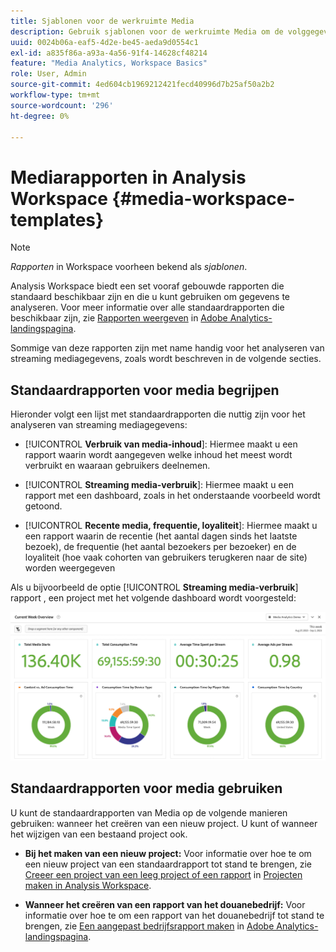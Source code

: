```yaml
---
title: Sjablonen voor de werkruimte Media
description: Gebruik sjablonen voor de werkruimte Media om de volggegevens te analyseren. Kies standaardsjablonen voor Ophalen of Streaming Media of maak uw eigen aangepaste sjablonen.
uuid: 0024b06a-eaf5-4d2e-be45-aeda9d0554c1
exl-id: a835f86a-a93a-4a56-91f4-14628cf48214
feature: "Media Analytics, Workspace Basics"
role: User, Admin
source-git-commit: 4ed604cb1969212421fecd40996d7b25af50a2b2
workflow-type: tm+mt
source-wordcount: '296'
ht-degree: 0%

---
```


# Mediarapporten in Analysis Workspace {#media-workspace-templates}

>[!NOTE]
>
>*Rapporten* in Workspace voorheen bekend als *sjablonen*.

Analysis Workspace biedt een set vooraf gebouwde rapporten die standaard beschikbaar zijn en die u kunt gebruiken om gegevens te analyseren. Voor meer informatie over alle standaardrapporten die beschikbaar zijn, zie [Rapporten weergeven](https://experienceleague.adobe.com/docs/analytics/analyze/landing.html?lang=en#menus) in [Adobe Analytics-landingspagina](https://experienceleague.adobe.com/docs/analytics/analyze/landing.html).

Sommige van deze rapporten zijn met name handig voor het analyseren van streaming mediagegevens, zoals wordt beschreven in de volgende secties.

## Standaardrapporten voor media begrijpen

Hieronder volgt een lijst met standaardrapporten die nuttig zijn voor het analyseren van streaming mediagegevens:

* [!UICONTROL **Verbruik van media-inhoud**]: Hiermee maakt u een rapport waarin wordt aangegeven welke inhoud het meest wordt verbruikt en waaraan gebruikers deelnemen.

* [!UICONTROL **Streaming media-verbruik**]: Hiermee maakt u een rapport met een dashboard, zoals in het onderstaande voorbeeld wordt getoond.

* [!UICONTROL **Recente media, frequentie, loyaliteit**]: Hiermee maakt u een rapport waarin de recentie (het aantal dagen sinds het laatste bezoek), de frequentie (het aantal bezoekers per bezoeker) en de loyaliteit (hoe vaak cohorten van gebruikers terugkeren naar de site) worden weergegeven

Als u bijvoorbeeld de optie  [!UICONTROL **Streaming media-verbruik**] rapport , een project met het volgende dashboard wordt voorgesteld:

![](/help/reporting/assets/aa-workspace.png)

## Standaardrapporten voor media gebruiken

U kunt de standaardrapporten van Media op de volgende manieren gebruiken: wanneer het creëren van een nieuw project. U kunt of wanneer het wijzigen van een bestaand project ook.

* **Bij het maken van een nieuw project:** Voor informatie over hoe te om een nieuw project van een standaardrapport tot stand te brengen, zie [Creeer een project van een leeg project of een rapport](https://experienceleague.adobe.com/docs/analytics/analyze/analysis-workspace/build-workspace-project/create-projects.html?lang=en#create-a-project-from-a-blank-project-or-a-report) in [Projecten maken in Analysis Workspace](https://experienceleague.adobe.com/docs/analytics/analyze/analysis-workspace/build-workspace-project/create-projects.html?lang=en#create-a-project-from-a-blank-project-or-a-report).

* **Wanneer het creëren van een rapport van het douanebedrijf:** Voor informatie over hoe te om een rapport van het douanebedrijf tot stand te brengen, zie [Een aangepast bedrijfsrapport maken](https://experienceleague.adobe.com/docs/analytics/analyze/landing.html?lang=en#company-report) in [Adobe Analytics-landingspagina](https://experienceleague.adobe.com/docs/analytics/analyze/landing.html).
